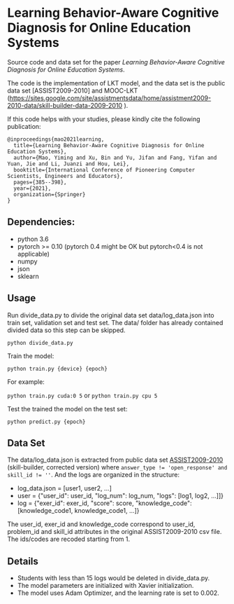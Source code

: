 # Learning Behavior-Aware Cognitive Diagnosis for Online Education Systems

Source code and data set for the paper *Learning Behavior-Aware Cognitive Diagnosis for Online Education Systems*.

The code is the implementation of LKT model, and the data set is the public data set [ASSIST2009-2010] and MOOC-LKT (https://sites.google.com/site/assistmentsdata/home/assistment2009-2010-data/skill-builder-data-2009-2010
).

If this code helps with your studies, please kindly cite the following publication:

```
@inproceedings{mao2021learning,
  title={Learning Behavior-Aware Cognitive Diagnosis for Online Education Systems},
  author={Mao, Yiming and Xu, Bin and Yu, Jifan and Fang, Yifan and Yuan, Jie and Li, Juanzi and Hou, Lei},
  booktitle={International Conference of Pioneering Computer Scientists, Engineers and Educators},
  pages={385--398},
  year={2021},
  organization={Springer}
}
```



## Dependencies:

- python 3.6
- pytorch >= 0.10 (pytorch 0.4 might be OK but pytorch<0.4 is not applicable)
- numpy
- json
- sklearn



## Usage

Run divide_data.py to divide the original data set data/log_data.json into train set, validation set and test set. The data/ folder has already contained divided data so this step can be skipped.

`python divide_data.py`

Train the model:

`python train.py {device} {epoch}`

For example:

`python train.py cuda:0 5`  or `python train.py cpu 5`

Test the trained the model on the test set:

`python predict.py {epoch}`



## Data Set

The data/log_data.json is extracted from public data set [ASSIST2009-2010](https://sites.google.com/site/assistmentsdata/home/assistment2009-2010-data/skill-builder-data-2009-2010) (skill-builder, corrected version) where `answer_type != 'open_response' and skill_id != ''`. And the logs are organized in the structure:

- log_data.json = [user1, user2, ...]
- user = {"user_id": user_id, "log_num": log_num, "logs": [log1, log2, ...]]}
- log = {"exer_id": exer_id, "score": score, "knowledge_code": [knowledge_code1, knowledge_code1, ...]}



The user_id, exer_id and knowledge_code correspond to user_id, problem_id and skill_id attributes in the original ASSIST2009-2010 csv file. The ids/codes are recoded starting from 1.



## Details

- Students with less than 15 logs would be deleted in divide_data.py.
- The model parameters are initialized with Xavier initialization.
- The model uses Adam Optimizer, and the learning rate is set to 0.002.
